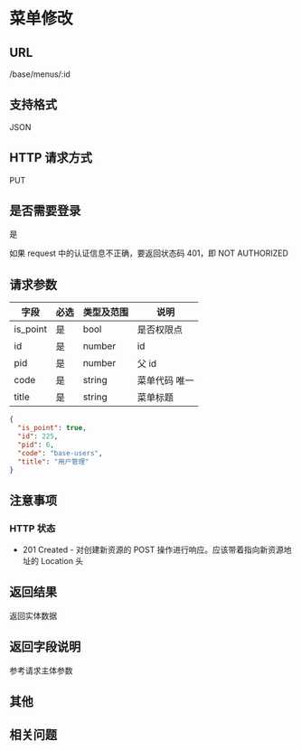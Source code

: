 # 菜单修改

## URL

/base/menus/:id

## 支持格式

JSON

## HTTP 请求方式

PUT

## 是否需要登录

是

如果 request 中的认证信息不正确，要返回状态码 401，即 NOT AUTHORIZED

## 请求参数

| 字段     | 必选 | 类型及范围 | 说明          |
| -------- | ---- | ---------- | ------------- |
| is_point | 是   | bool       | 是否权限点    |
| id       | 是   | number     | id            |
| pid      | 是   | number     | 父 id         |
| code     | 是   | string     | 菜单代码 唯一 |
| title    | 是   | string     | 菜单标题      |

```json
{
  "is_point": true,
  "id": 225,
  "pid": 6,
  "code": "base-users",
  "title": "用户管理"
}
```

## 注意事项

### HTTP 状态

* 201 Created - 对创建新资源的 POST 操作进行响应。应该带着指向新资源地址的 Location 头

## 返回结果

返回实体数据

## 返回字段说明

参考请求主体参数

## 其他

## 相关问题
